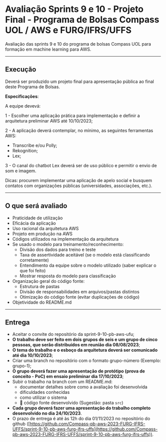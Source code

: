 # Avaliação Sprints 9 e 10 - Projeto Final - Programa de Bolsas Compass UOL / AWS e FURG/IFRS/UFFS

Avaliação das sprints 9 e 10 do programa de bolsas Compass UOL para formação em machine learning para AWS.

---

## Execução

Deverá ser produzido um projeto final para apresentação pública ao final deste Programa de Bolsas.

**Especificações**:

A equipe devevá:

1 - Escolher uma aplicação prática para implementação e definir a arquitetura preliminar AWS até 10/10/2023;

2 - A aplicação deverá contemplar, no mínimo, as seguintes ferramentas AWS:

- Transcribe e/ou Polly;
- Rekognition;
- Lex;
  
3 - O canal do chatbot Lex deverá ser de uso público e permitir o envio de som e imagem.

Dicas: procurem implementar uma aplicação de apelo social e busquem contatos com organizações públicas (universidades, associações, etc.).

***

## O que será avaliado

- Praticidade de utilização
- Eficácia da aplicação
- Uso racional da arquitetura AWS
- Projeto em produção na AWS
- Códigos utilizados na implementação da arquitetura
- Se usado o modelo para treinamento/reconhecimento:
  - Divisão dos dados para treino e teste
  - Taxa de assertividade aceitável (se o modelo está classificando corretamente)
  - Entendimento da equipe sobre o modelo utilizado (saber explicar o que foi feito)
  - Mostrar resposta do modelo para classificação
- Organização geral do código fonte:
  - Estrutura de pastas
  - Divisão de responsabilidades em arquivos/pastas distintos
  - Otimização do código fonte (evitar duplicações de código)
- Objetividade do README.md

***

## Entrega

- Aceitar o convite do repositório da sprint-9-10-pb-aws-ufu;
- **O trabalho deve ser feito em dois grupos de seis e um grupo de cinco pessoas, que serão distribuídos em reunião dia 08/08/2023**;
- **O tema do trabalho e o esboço da arquitetura deverá ser comunicado até dia 10/10/2023**;
- Criar uma branch no repositório com o formato grupo-número (Exemplo: grupo-1);
- **O grupo deverá fazer uma apresentação de protótipo (prova de conceito - PoC) em ensaio preliminar dia 17/10/2023**;
- Subir o trabalho na branch com um README.md:
  - documentar detalhes sobre como a avaliação foi desenvolvida
  - dificuldades conhecidas
  - como utilizar o sistema
  - 🔨 código fonte desenvolvido (Sugestão: pasta `src`)
- **Cada grupo deverá fazer uma apresentação do trabalho completo desenvolvido no dia 24/10/2023**.
- O prazo de entrega é até às 12h do dia 01/11/2023 no repositório do github ([https://github.com/Compass-pb-aws-2023-FURG-IFRS-UFFS/sprint-9-10-pb-aws-furg-ifrs-uffs](https://github.com/Compass-pb-aws-2023-FURG-IFRS-UFFS/sprint-9-10-pb-aws-furg-ifrs-uffs)).

